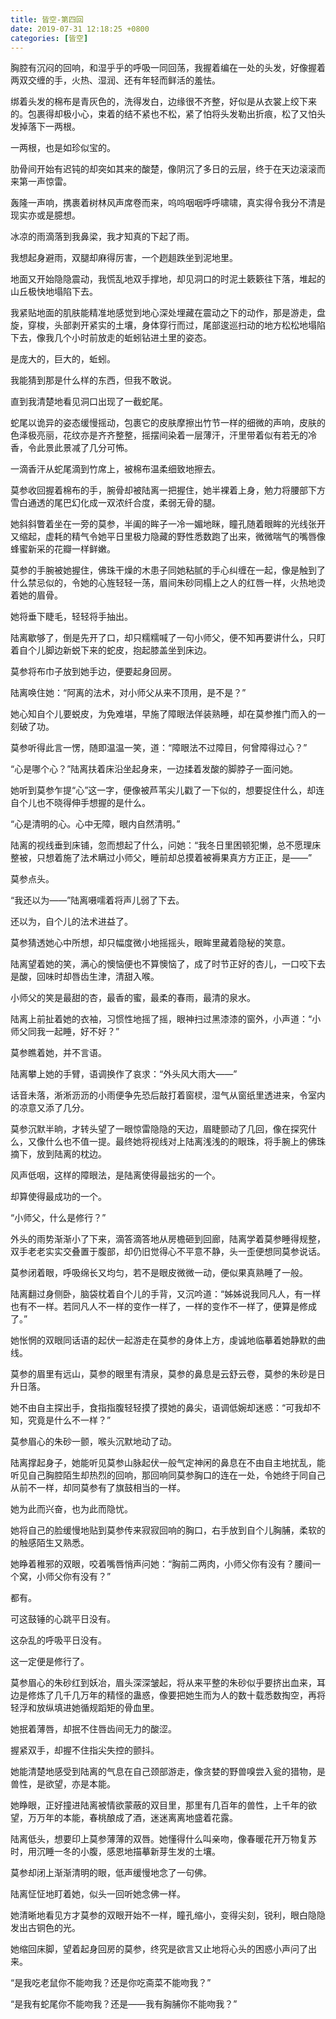 ```yaml
---
title: 皆空-第四回
date: 2019-07-31 12:18:25 +0800
categories: [皆空]
---
```


胸腔有沉闷的回响，和湿乎乎的呼吸一同回荡，我握着编在一处的头发，好像握着两双交缠的手，火热、湿润、还有年轻而鲜活的羞怯。

绑着头发的棉布是青灰色的，洗得发白，边缘很不齐整，好似是从衣裳上绞下来的。包裹得却极小心，束着的结不紧也不松，紧了怕将头发勒出折痕，松了又怕头发掉落下一两根。

一两根，也是如珍似宝的。

肋骨间开始有迟钝的却突如其来的酸楚，像阴沉了多日的云层，终于在天边滚滚而来第一声惊雷。

轰隆一声响，携裹着树林风声席卷而来，呜呜咽咽呼呼啸啸，真实得令我分不清是现实亦或是臆想。

冰凉的雨滴落到我鼻梁，我才知真的下起了雨。

我想起身避雨，双腿却麻得厉害，一个趔趄跌坐到泥地里。

地面又开始隐隐震动，我慌乱地双手撑地，却见洞口的时泥土簌簌往下落，堆起的山丘极快地塌陷下去。

我紧贴地面的肌肤能精准地感觉到地心深处埋藏在震动之下的动作，那是游走，盘旋，穿梭，头部剥开紧实的土壤，身体穿行而过，尾部逡巡扫动的地方松松地塌陷下去，像我几个小时前放走的蚯蚓钻进土里的姿态。

是庞大的，巨大的，蚯蚓。

我能猜到那是什么样的东西，但我不敢说。

直到我清楚地看见洞口出现了一截蛇尾。

蛇尾以诡异的姿态缓慢摇动，包裹它的皮肤摩擦出竹节一样的细微的声响，皮肤的色泽极亮丽，花纹亦是齐齐整整，摇摆间染着一层薄汗，汗里带着似有若无的冷香，令此景此景减了几分可怖。

一滴香汗从蛇尾滴到竹席上，被棉布温柔细致地擦去。

莫参收回握着棉布的手，腕骨却被陆离一把握住，她半裸着上身，勉力将腰部下方雪白通透的尾巴幻化成一双浓纤合度，柔弱无骨的腿。

她斜斜瞥着坐在一旁的莫参，半阖的眸子一冷一媚地眯，瞳孔随着眼眸的光线张开又缩起，虚耗的精气令她平日里极力隐藏的野性悉数跑了出来，微微喘气的嘴唇像蜂蜜新采的花瓣一样鲜嫩。

莫参的手腕被她握住，佛珠干燥的木患子同她粘腻的手心纠缠在一起，像是触到了什么禁忌似的，令她的心旌轻轻一荡，眉间朱砂同榻上之人的红唇一样，火热地烫着她的眉骨。

她将垂下睫毛，轻轻将手抽出。

陆离歇够了，倒是先开了口，却只糯糯喊了一句小师父，便不知再要讲什么，只盯着自个儿脚边新蜕下来的蛇皮，抱起膝盖坐到床边。

莫参将布巾子放到她手边，便要起身回房。

陆离唤住她：“阿离的法术，对小师父从来不顶用，是不是？”

她心知自个儿要蜕皮，为免难堪，早施了障眼法佯装熟睡，却在莫参推门而入的一刻破了功。

莫参听得此言一愣，随即温温一笑，道：“障眼法不过障目，何曾障得过心？”

“心是哪个心？”陆离扶着床沿坐起身来，一边揉着发酸的脚脖子一面问她。

她听到莫参乍提“心”这一字，便像被芦苇尖儿戳了一下似的，想要捉住什么，却连自个儿也不晓得伸手想握的是什么。

“心是清明的心。心中无障，眼内自然清明。”

陆离的视线垂到床铺，忽而想起了什么，问她：“我冬日里困顿犯懒，总不愿理床整被，只想着施了法术瞒过小师父，睡前却总摸着被褥果真方方正正，是——”

莫参点头。

“我还以为——”陆离嗫嚅着将声儿弱了下去。

还以为，自个儿的法术进益了。

莫参猜透她心中所想，却只幅度微小地摇摇头，眼眸里藏着隐秘的笑意。

陆离望着她的笑，满心的懊恼便也不算懊恼了，成了时节正好的杏儿，一口咬下去是酸，回味时却唇齿生津，清甜入喉。

小师父的笑是最甜的杏，最香的蜜，最柔的春雨，最清的泉水。

陆离上前扯着她的衣袖，习惯性地摇了摇，眼神扫过黑漆漆的窗外，小声道：“小师父同我一起睡，好不好？”

莫参瞧着她，并不言语。

陆离攀上她的手臂，语调换作了哀求：“外头风大雨大——”

话音未落，淅淅沥沥的小雨便争先恐后敲打着窗棂，湿气从窗纸里透进来，令室内的凉意又添了几分。

莫参沉默半晌，才转头望了一眼惊雷隐隐的天边，眉睫颤动了几回，像在探究什么，又像什么也不值一提。最终她将视线对上陆离浅浅的的眼珠，将手腕上的佛珠摘下，放到陆离的枕边。

风声低咽，这样的障眼法，是陆离使得最拙劣的一个。

却算使得最成功的一个。

“小师父，什么是修行？”

外头的雨势渐渐小了下来，滴答滴答地从房檐砸到回廊，陆离学着莫参睡得规整，双手老老实实交叠置于腹部，却仍旧觉得心不平意不静，头一歪便想同莫参说话。

莫参闭着眼，呼吸绵长又均匀，若不是眼皮微微一动，便似果真熟睡了一般。

陆离翻过身侧卧，脑袋枕着自个儿的手背，又沉吟道：“姊姊说我同凡人，有一样也有不一样。若同凡人不一样的变作一样了，一样的变作不一样了，便算是修成了。”

她怅惘的双眼同话语的起伏一起游走在莫参的身体上方，虔诚地临摹着她静默的曲线。

莫参的眉里有远山，莫参的眼里有清泉，莫参的鼻息是云舒云卷，莫参的朱砂是日升日落。

她不由自主探出手，食指指腹轻轻摸了摸她的鼻尖，语调低婉却迷惑：“可我却不知，究竟是什么不一样？”

莫参眉心的朱砂一颤，喉头沉默地动了动。

陆离撑起身子，她能听见莫参山脉起伏一般气定神闲的鼻息在不由自主地扰乱，能听见自己胸腔陌生却热烈的回响，那回响同莫参胸口的连在一处，令她终于同自己从前不一样，却同莫参有了旗鼓相当的一样。

她为此而兴奋，也为此而隐忧。

她将自己的脸缓慢地贴到莫参传来寂寂回响的胸口，右手放到自个儿胸脯，柔软的的触感陌生又熟悉。

她睁着稚邪的双眼，咬着嘴唇悄声问她：“胸前二两肉，小师父你有没有？腰间一个窝，小师父你有没有？”

都有。

可这鼓锤的心跳平日没有。

这杂乱的呼吸平日没有。

这一定便是修行了。

莫参眉心的朱砂红到妖冶，眉头深深皱起，将从来平整的朱砂似乎要挤出血来，耳边是修炼了几千几万年的精怪的蛊惑，像要把她生而为人的数十载悉数掏空，再将轻浮和放纵填进她循规蹈矩的骨血里。

她抿着薄唇，却抿不住唇齿间无力的酸涩。

握紧双手，却握不住指尖失控的颤抖。

她能清楚地感受到陆离的气息在自己颈部游走，像贪婪的野兽嗅尝入瓮的猎物，是兽性，是欲望，亦是本能。

她睁眼，正好撞进陆离被情欲蒙蔽的双目里，那里有几百年的兽性，上千年的欲望，万万年的本能，春桃酿成了酒，迷迷离离地盛着花露。

陆离低头，想要印上莫参薄薄的双唇。她懂得什么叫亲吻，像春暖花开万物复苏时，用沉睡一冬的小腹，感恩地描摹新芽生发的土壤。

莫参却闭上渐渐清明的眼，低声缓慢地念了一句佛。

陆离怔怔地盯着她，似头一回听她念佛一样。

她清晰地看见方才莫参的双眼开始不一样，瞳孔缩小，变得尖刻，锐利，眼白隐隐发出古铜色的光。

她缩回床脚，望着起身回房的莫参，终究是欲言又止地将心头的困惑小声问了出来。

“是我吃老鼠你不能吻我？还是你吃斋菜不能吻我？”

“是我有蛇尾你不能吻我？还是——我有胸脯你不能吻我？”


